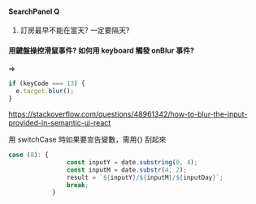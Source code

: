 #### SearchPanel Q

1. 訂房最早不能在當天? 一定要隔天?

#### 用鍵盤操控滑鼠事件? 如何用 keyboard 觸發 onBlur 事件?

=>

```javascript
if (keyCode === 13) {
  e.target.blur();
}
```

https://stackoverflow.com/questions/48961342/how-to-blur-the-input-provided-in-semantic-ui-react

用 switchCase 時如果要宣告變數，需用{} 刮起來

```javascript
case (8): {
                const inputY = date.substring(0, 4);
                const inputM = date.substr(4, 2);
                result = `${inputY}/${inputM}/${inputDay}`;
                break;
            }

```
